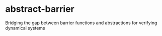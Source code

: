 # abstract-barrier
Bridging the gap between barrier functions and abstractions for verifying dynamical systems
